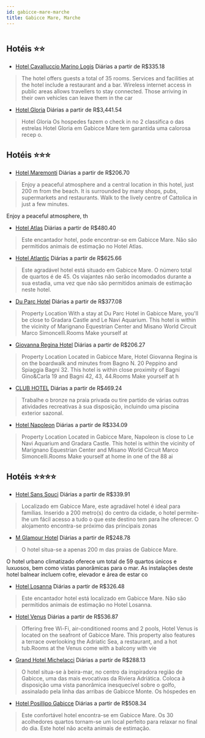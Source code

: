 ```yaml
---
id: gabicce-mare-marche
title: Gabicce Mare, Marche
---
```


<center><img src="http://photos.hotelbeds.com/giata/13/136777/136777a_hb_a_002.jpg" alt="" /></center>


## Hotéis ⭐️⭐️

-    [Hotel Cavalluccio Marino Logis](https://www.hurb.com/aud/https://www.hurb.com/hoteis/gabicce-mare/hotel-cavalluccio-marino-logis-JNP-JP725243?cmp=18055) Diárias a partir de R$335.18
   > The hotel offers guests a total of 35 rooms. Services and facilities at the hotel include a restaurant and a bar. Wireless internet access in public areas allows travellers to stay connected. Those arriving in their own vehicles can leave them in the car 
-    [Hotel Gloria](https://www.hurb.com/aud/https://www.hurb.com/hoteis/gabicce-mare/hotel-gloria-JNP-JP416528?cmp=18055) Diárias a partir de R$3,441.54
   > Hotel Gloria Os hospedes fazem o check in no 2 classifica  o das estrelas Hotel Gloria em Gabicce Mare tem garantida uma calorosa recep  o.

## Hotéis ⭐️⭐️⭐️

-    [Hotel Maremonti](https://www.hurb.com/aud/https://www.hurb.com/hoteis/gabicce-mare/hotel-maremonti-JNP-JP155049?cmp=18055) Diárias a partir de R$206.70
   > Enjoy a peaceful atmosphere and a central location in this hotel, just 200 m from the beach. It is surrounded by many shops, pubs, supermarkets and restaurants. Walk to the lively centre of Cattolica in just a few minutes.

Enjoy a peaceful atmosphere, th
-    [Hotel Atlas](https://www.hurb.com/aud/https://www.hurb.com/hoteis/gabicce-mare/hotel-atlas-JNP-JP332334?cmp=18055) Diárias a partir de R$480.40
   > Este encantador hotel, pode encontrar-se em Gabicce Mare. Não são permitidos animais de estimação no Hotel Atlas. 
-    [Hotel Atlantic](https://www.hurb.com/aud/https://www.hurb.com/hoteis/gabicce-mare/hotel-atlantic-JNP-JP835927?cmp=18055) Diárias a partir de R$625.66
   > Este agradável hotel está situado em Gabicce Mare. O número total de quartos é de 45. Os viajantes não serão incomodados durante a sua estadia, uma vez que não são permitidos animais de estimação neste hotel. 
-    [Du Parc Hotel](https://www.hurb.com/aud/https://www.hurb.com/hoteis/gabicce-mare/du-parc-hotel-JNP-JP713215?cmp=18055) Diárias a partir de R$377.08
   > Property Location With a stay at Du Parc Hotel in Gabicce Mare, you&apos;ll be close to Gradara Castle and Le Navi Aquarium. This hotel is within the vicinity of Marignano Equestrian Center and Misano World Circuit Marco Simoncelli.Rooms Make yourself at 
-    [Giovanna Regina Hotel](https://www.hurb.com/aud/https://www.hurb.com/hoteis/gabicce-mare/giovanna-regina-hotel-JNP-JP314911?cmp=18055) Diárias a partir de R$206.27
   > Property Location Located in Gabicce Mare, Hotel Giovanna Regina is on the boardwalk and minutes from Bagno N. 20 Peppino and Spiaggia Bagni 32.  This hotel is within close proximity of Bagni Gino&amp;Carla 19 and Bagni 42, 43, 44.Rooms Make yourself at h
-    [CLUB HOTEL](https://www.hurb.com/aud/https://www.hurb.com/hoteis/gabicce-mare/club-hotel-JNP-JP170067?cmp=18055) Diárias a partir de R$469.24
   > Trabalhe o bronze na praia privada ou tire partido de várias outras atividades recreativas à sua disposição, incluindo uma piscina exterior sazonal.
-    [Hotel Napoleon](https://www.hurb.com/aud/https://www.hurb.com/hoteis/gabicce-mare/hotel-napoleon-JNP-JP253065?cmp=18055) Diárias a partir de R$334.09
   > Property Location Located in Gabicce Mare, Napoleon is close to Le Navi Aquarium and Gradara Castle. This hotel is within the vicinity of Marignano Equestrian Center and Misano World Circuit Marco Simoncelli.Rooms Make yourself at home in one of the 88 ai

## Hotéis ⭐️⭐️⭐️⭐️

-    [Hotel Sans Souci](https://www.hurb.com/aud/https://www.hurb.com/hoteis/gabicce-mare/hotel-sans-souci-JNP-JP050640?cmp=18055) Diárias a partir de R$339.91
   > Localizado em Gabicce Mare, este agradável hotel é ideal para famílias. Inserido a 200 metro(s) do centro da cidade, o hotel permite-lhe um fácil acesso a tudo o que este destino tem para lhe oferecer. O alojamento encontra-se próximo das principais zonas
-    [M Glamour Hotel](https://www.hurb.com/aud/https://www.hurb.com/hoteis/gabicce-mare/m-glamour-hotel-JNP-JP292033?cmp=18055) Diárias a partir de R$248.78
   > O hotel situa-se a apenas 200 m das praias de Gabicce Mare.

O hotel urbano climatizado oferece um total de 59 quartos únicos e luxuosos, bem como vistas panorâmicas para o mar. As instalações deste hotel balnear incluem cofre, elevador e área de estar co
-    [Hotel Losanna](https://www.hurb.com/aud/https://www.hurb.com/hoteis/gabicce-mare/hotel-losanna-JNP-JP843195?cmp=18055) Diárias a partir de R$326.48
   > Este encantador hotel está localizado em Gabicce Mare. Não são permitidos animais de estimação no Hotel Losanna. 
-    [Hotel Venus](https://www.hurb.com/aud/https://www.hurb.com/hoteis/gabicce-mare/hotel-venus-JNP-JP606971?cmp=18055) Diárias a partir de R$536.87
   > Offering free Wi-Fi, air-conditioned rooms and 2 pools, Hotel Venus is located on the seafront of Gabicce Mare. This property also features a terrace overlooking the Adriatic Sea, a restaurant, and a hot tub.Rooms at the Venus come with a balcony with vie
-    [Grand Hotel Michelacci](https://www.hurb.com/aud/https://www.hurb.com/hoteis/gabicce-mare/grand-hotel-michelacci-JNP-JP155044?cmp=18055) Diárias a partir de R$288.13
   > O hotel situa-se à beira-mar, no centro da inspiradora região de Gabicce, uma das mais evocativas da Riviera Adriática. Coloca à disposição uma vista panorâmica inesquecível sobre o golfo, assinalado pela linha das arribas de Gabicce Monte. Os hóspedes en
-    [Hotel Posillipo Gabicce](https://www.hurb.com/aud/https://www.hurb.com/hoteis/gabicce-mare/hotel-posillipo-gabicce-JNP-JP713385?cmp=18055) Diárias a partir de R$508.34
   > Este confortável hotel encontra-se em Gabicce Mare. Os 30 acolhedores quartos tornam-se um local perfeito para relaxar no final do dia. Este hotel não aceita animais de estimação. 
